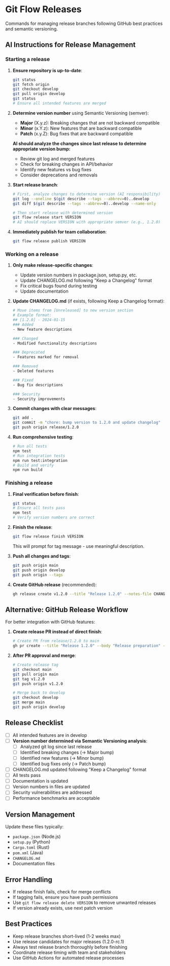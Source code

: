 # Git Flow Releases

Commands for managing release branches following GitHub best practices and semantic versioning.

## AI Instructions for Release Management

### Starting a release
1. **Ensure repository is up-to-date**:
   ```bash
   git status
   git fetch origin
   git checkout develop
   git pull origin develop
   git status
   # Ensure all intended features are merged
   ```

2. **Determine version number** using Semantic Versioning (semver):
   - **Major** (X.y.z): Breaking changes that are not backward compatible
   - **Minor** (x.Y.z): New features that are backward compatible
   - **Patch** (x.y.Z): Bug fixes that are backward compatible
   
   **AI should analyze the changes since last release to determine appropriate version bump:**
   - Review git log and merged features
   - Check for breaking changes in API/behavior
   - Identify new features vs bug fixes
   - Consider deprecations and removals

3. **Start release branch**:
   ```bash
   # First, analyze changes to determine version (AI responsibility)
   git log --oneline $(git describe --tags --abbrev=0)..develop
   git diff $(git describe --tags --abbrev=0)..develop --name-only
   
   # Then start release with determined version
   git flow release start VERSION
   # AI should replace VERSION with appropriate semver (e.g., 1.2.0)
   ```

4. **Immediately publish for team collaboration**:
   ```bash
   git flow release publish VERSION
   ```

### Working on a release
1. **Only make release-specific changes**:
   - Update version numbers in package.json, setup.py, etc.
   - Update CHANGELOG.md following "Keep a Changelog" format
   - Fix critical bugs found during testing
   - Update documentation

2. **Update CHANGELOG.md** (if exists, following Keep a Changelog format):
   ```bash
   # Move items from [Unreleased] to new version section
   # Example format:
   ## [1.2.0] - 2024-01-15
   ### Added
   - New feature descriptions
   
   ### Changed
   - Modified functionality descriptions
   
   ### Deprecated
   - Features marked for removal
   
   ### Removed
   - Deleted features
   
   ### Fixed
   - Bug fix descriptions
   
   ### Security
   - Security improvements
   ```

3. **Commit changes with clear messages**:
   ```bash
   git add .
   git commit -m "chore: bump version to 1.2.0 and update changelog"
   git push origin release/1.2.0
   ```

4. **Run comprehensive testing**:
   ```bash
   # Run all tests
   npm test
   # Run integration tests
   npm run test:integration
   # Build and verify
   npm run build
   ```

### Finishing a release
1. **Final verification before finish**:
   ```bash
   git status
   # Ensure all tests pass
   npm test
   # Verify version numbers are correct
   ```

2. **Finish the release**:
   ```bash
   git flow release finish VERSION
   ```
   This will prompt for tag message - use meaningful description.

3. **Push all changes and tags**:
   ```bash
   git push origin main
   git push origin develop
   git push origin --tags
   ```

4. **Create GitHub release** (recommended):
   ```bash
   gh release create v1.2.0 --title "Release 1.2.0" --notes-file CHANGELOG.md
   ```

## Alternative: GitHub Release Workflow
For better integration with GitHub features:

1. **Create release PR instead of direct finish**:
   ```bash
   # Create PR from release/1.2.0 to main
   gh pr create --title "Release 1.2.0" --body "Release preparation" --base main
   ```

2. **After PR approval and merge**:
   ```bash
   # Create release tag
   git checkout main
   git pull origin main
   git tag v1.2.0
   git push origin v1.2.0
   
   # Merge back to develop
   git checkout develop
   git merge main
   git push origin develop
   ```

## Release Checklist
- [ ] All intended features are in develop
- [ ] **Version number determined via Semantic Versioning analysis**:
  - [ ] Analyzed git log since last release
  - [ ] Identified breaking changes (→ Major bump)
  - [ ] Identified new features (→ Minor bump)
  - [ ] Identified bug fixes only (→ Patch bump)
- [ ] CHANGELOG.md updated following "Keep a Changelog" format
- [ ] All tests pass
- [ ] Documentation is updated
- [ ] Version numbers in files are updated
- [ ] Security vulnerabilities are addressed
- [ ] Performance benchmarks are acceptable

## Version Management
Update these files typically:
- `package.json` (Node.js)
- `setup.py` (Python)
- `Cargo.toml` (Rust)
- `pom.xml` (Java)
- `CHANGELOG.md`
- Documentation files

## Error Handling
- If release finish fails, check for merge conflicts
- If tagging fails, ensure you have push permissions
- Use `git flow release delete VERSION` to remove unwanted releases
- If version already exists, use next patch version

## Best Practices
- Keep release branches short-lived (1-2 weeks max)
- Use release candidates for major releases (1.2.0-rc.1)
- Always test release branch thoroughly before finishing
- Coordinate release timing with team and stakeholders
- Use GitHub Actions for automated release processes